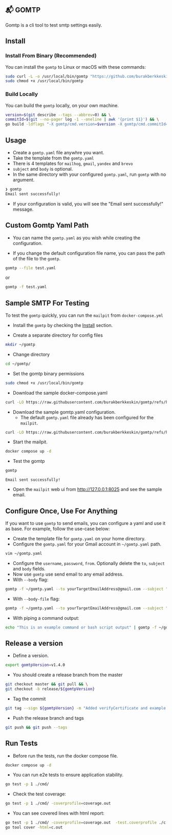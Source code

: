 ## 📬 GOMTP

Gomtp is a cli tool to test smtp settings easily.

## Install

### Install From Binary (Recommended)

You can install the `gomtp` to Linux or macOS with these commands:

```bash
sudo curl -L -o /usr/local/bin/gomtp "https://github.com/burakberkkeskin/gomtp/releases/latest/download/gomtp-$(uname -s)-$(uname -m)" && \
sudo chmod +x /usr/local/bin/gomtp
```

### Build Locally

You can build the `gomtp` locally, on your own machine.

```bash
version=$(git describe --tags --abbrev=0) && \
commitId=$(git --no-pager log -1 --oneline | awk '{print $1}') && \
go build -ldflags "-X gomtp/cmd.version=$version -X gomtp/cmd.commitId=$commitId" -o gomtp -v .
```

## Usage

- Create a `gomtp.yaml` file anywhre you want.
- Take the template from the `gomtp.yaml`
- There is 4 templates for `mailhog`, `gmail`, `yandex` and `brevo`
- `subject` and `body` is optional.
- In the same directory with your configured `gomtp.yaml`, run `gomtp` with no argument.

```bash
❯ gomtp
Email sent successfully!
```

- If your configuration is valid, you will see the "Email sent successfully!" message.

## Custom Gomtp Yaml Path

- You can name the `gomtp.yaml` as you wish while creating the configuration.

- If you change the default configuration file name, you can pass the path of the file to the `gomtp`.

```bash
gomtp --file test.yaml
```

or

```bash
gomtp -f test.yaml
```

## Sample SMTP For Testing

To test the `gomtp` quickly, you can run the `mailpit` from `docker-compose.yml`

- Install the `gomtp` by checking the [Install](#install) section.

- Create a separate directory for config files

```bash
mkdir ~/gomtp 
```

- Change directory

```bash
cd ~/gomtp/ 
```

- Set the gomtp binary permissions

```bash
sudo chmod +x /usr/local/bin/gomtp
```

- Download the sample docker-compose.yaml

```bash
curl -LO https://raw.githubusercontent.com/burakberkkeskin/gomtp/refs/heads/master/docker-compose.yaml
```

- Download the sample gomtp.yaml configuration.
  - The default `gomtp.yaml` file already has been configured for the `mailpit`.

```bash
curl -LO https://raw.githubusercontent.com/burakberkkeskin/gomtp/refs/heads/master/gomtp.yaml
```

- Start the mailpit.

```bash
docker compose up -d
```

- Test the gomtp

```bash
gomtp
```

```output
Email sent successfully!
```

- Open the `mailpit` web ui from http://127.0.0.1:8025 and see the sample email.

## Configure Once, Use For Anything

If you want to use `gomtp` to send emails, you can configure a yaml and use it as base. For example, follow the use-case below: 

- Create the template file for `gomtp.yaml` on your home directory.
- Configure the `gomtp.yaml` for your Gmail account in `~/gomtp.yaml` path.
```bash
vim ~/gomtp.yaml
```
- Configure the `username`, `password`, `from`. Optionally delete the `to`, `subject` and `body` fields.
- Now use `gomtp` use send email to any email address.
- With `--body` flag:
```bash
gomtp -f ~/gomtp.yaml --to yourTargetEmailAddress@gmail.com --subject "Test Email From gomtp" --body "test from atlantic server"
```
- With `--body-file` flag:
```bash
gomtp -f ~/gomtp.yaml --to yourTargetEmailAddress@gmail.com --subject "Test Email From gomtp" --body-file "~/email-body.log"
```
- With piping a command output:
```bash
echo "This is an example command or bash script output" | gomtp -f ~/gomtp.yaml --to yourTargetEmailAddress@gmail.com --subject "Test Email From gomtp"
```

## Release a version

- Define a version.

```bash
export gomtpVersion=v1.4.0
```

- You should create a release branch from the master

```bash
git checkout master && git pull && \
git checkout -b release/${gomtpVersion}
```

- Tag the commit

```bash
git tag --sign ${gomtpVersion} -m "Added verifyCertificate and example commands."
```

- Push the release branch and tags

```bash
git push && git push --tags
```

## Run Tests

- Before run the tests, run the docker compose file.

```bash
docker compose up -d
```

- You can run e2e tests to ensure application stability.

```bash
go test -p 1 ./cmd/
```

- Check the test coverage:

```bash
go test -p 1 ./cmd/ -coverprofile=coverage.out
```

- You can see covered lines with html report:

```bash
go test -p 1 ./cmd/ -coverprofile=coverage.out  -test.coverprofile ./c.out && \
go tool cover -html=c.out
```
